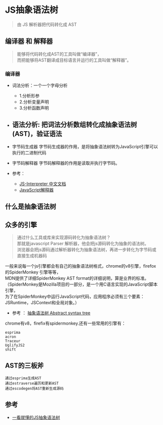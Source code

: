 # JS抽象语法树
>由 JS 解析器把代码转化成 AST


## 编译器 和 解释器

>能够将代码转化成AST的工具叫做“编译器”，  
而把能够将AST翻译成目标语言并运行的工具叫做“解释器”。

### 编译器

- 词法分析：一个一个字母分析
  - 1.分析形参
  - 2.分析变量声明
  - 3.分析函数声明
- 语法分析: 把词法分析数组转化成抽象语法树(AST)，验证语法
  - 

- 字节码生成器
字节码生成器的作用，是将抽象语法树转为JavaScript引擎可以执行的二进制代码

- 字节码解释器
字节码解释器的作用是读取并执行字节码。



- 参考：  
  - [JS-Interpreter 中文文档](https://github.com/xianjiezh/js-interpreter-cn-docs)
  - [JavaScript解释器](http://javascript.ruanyifeng.com/advanced/interpreter.html)

## 什么是抽象语法树


## 众多的引擎

>通过什么工具或库来实现源码转化为抽象语法树？  
那就是javascript Parser 解析器，他会把js源码转化为抽象的语法树。  
浏览器会把js源码通过解析器转化为抽象语法树，再进一步转化为字节码或直接生成机器码  

一般来说每一个js引擎都会有自己的抽象语法树格式，chrome的v8引擎，firefox的SpiderMonkey 引擎等等，  
MDN提供了详细SpiderMonkey AST format的详细说明，算是业界的标准。  
（SpiderMonkey是Mozilla项目的一部分，是一个用C语言实现的JavaScript脚本引擎，  
为了在SpiderMonkey中运行JavaScript代码，应用程序必须有三个要素：JSRuntime，JSContext和全局对象。）

- 参考 ： [抽象语法树 Abstract syntax tree](https://juejin.im/post/5ab83f67f265da237e09b2f6)


chrome有v8，firefix有spidermonkey.还有一些常用的引擎有：
```
esprima
acron
Traceur
UglifyJS2
shift
```


## AST的三板斧
```
通过esprima生成AST
通过estraverse遍历和更新AST
通过escodegen将AST重新生成源码
```


## 参考
- [一看就懂的JS抽象语法树](https://juejin.im/post/5a2bf2dd6fb9a044fd11b0d2)
